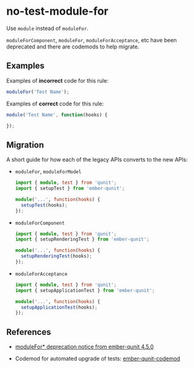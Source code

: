 # no-test-module-for

Use `module` instead of `moduleFor`.

`moduleForComponent`, `moduleFor`, `moduleForAcceptance`, etc have been deprecated and there are codemods to help migrate.

## Examples

Examples of **incorrect** code for this rule:

```js
moduleFor('Test Name');
```

Examples of **correct** code for this rule:

```js
module('Test Name', function(hooks) {

});
```

## Migration

A short guide for how each of the legacy APIs converts to the new APIs:

* `moduleFor`, `moduleForModel`

    ```ts
    import { module, test } from 'qunit';
    import { setupTest } from 'ember-qunit';

    module('...', function(hooks) {
      setupTest(hooks);
    });
    ```

* `moduleForComponent`

    ```ts
    import { module, test } from 'qunit';
    import { setupRenderingTest } from 'ember-qunit';

    module('...', function(hooks) {
      setupRenderingTest(hooks);
    });
    ```

* `moduleForAcceptance`

    ```ts
    import { module, test } from 'qunit';
    import { setupApplicationTest } from 'ember-qunit';

    module('...', function(hooks) {
      setupApplicationTest(hooks);
    });
    ```

## References

* [moduleFor* deprecation notice from ember-qunit 4.5.0](https://github.com/emberjs/ember-qunit/blob/master/CHANGELOG.md#rocket-enhancement-1)

* Codemod for automated upgrade of tests: [ember-qunit-codemod](https://github.com/ember-codemods/ember-qunit-codemod)
